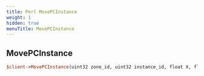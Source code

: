 ```yaml
---
title: Perl MovePCInstance
weight: 1
hidden: true
menuTitle: MovePCInstance
---
```

## MovePCInstance
```perl
$client->MovePCInstance(uint32 zone_id, uint32 instance_id, float X, float Y, float Z, float heading)
```